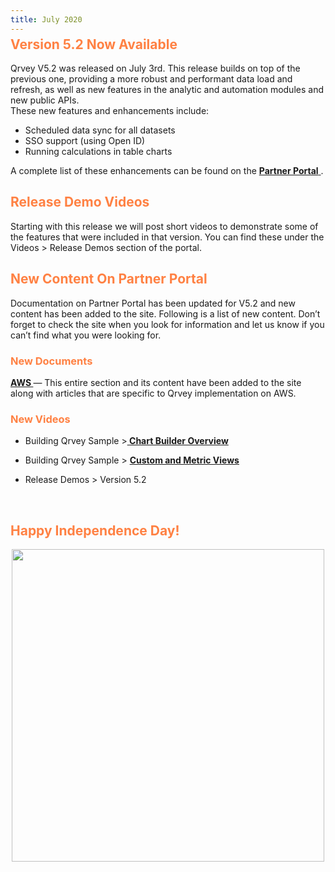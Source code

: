 ```yaml
---
title: July 2020
---
```


<h2 style="color:#FF8143; margin-top: -10px;">Version 5.2 Now Available
</h2>



Qrvey V5.2 was released on July 3rd. This release builds on top of the previous one, providing a more robust and performant data load and refresh, as well as new features in the analytic and automation modules and new public APIs.   
These new features and enhancements include: 
* Scheduled data sync for all datasets
* SSO support (using Open ID)
* Running calculations in table charts
 
A complete list of these enhancements can be found on the  <a href="https://partners.qrvey.com/"> <strong> Partner Portal</strong> </a>. 
 <br>
<h2 style="color:#FF8143"> Release Demo Videos </h2>

Starting with this release we will post short videos to demonstrate some of the features that were included in that version. You can find these under the Videos > Release Demos section of the portal.
<br>
<h2 style="color:#FF8143"> New Content On Partner Portal </h2>
Documentation on Partner Portal has been updated for V5.2 and new content has been added to the site. Following is a list of new content.
Don’t forget to check the site when you look for information and let us know if you can’t find what you were looking for.


<h3 style="color:#FF8143"> New Documents 
</h3>


 <a href="/docs/aws/manage-aws-elasticsearch//"> <strong> AWS </strong> </a> — This entire section and its content have been added to the site along with articles that are specific to Qrvey implementation on AWS.


<h3 style="color:#FF8143"> New Videos </h3>

* Building Qrvey Sample ><a href="docs/video-training/building-qrvey-sample/chart_builder_overview"><strong> Chart Builder Overview</strong> </a>
* Building Qrvey Sample > <a href="docs/video-training/building-qrvey-sample/custom_metric_views/"> <strong>
Custom and Metric Views</strong></a>

* Release Demos > Version 5.2


<br>
 <h2 style="color:#FF8143"> Happy Independence Day!

</h2>
<div>
    <img src="https://s3.amazonaws.com/cdn.qrvey.com/newsletter/IndependenceDay.jpg" style="margin:auto; display:block;" width="500" />
<div>

